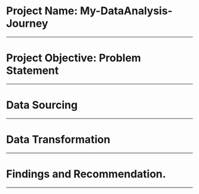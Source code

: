# Project Name: My-DataAnalysis-Journey

----
# Project Objective: Problem Statement




----
# Data Sourcing




----
# Data Transformation




----
# Findings and Recommendation.




----


